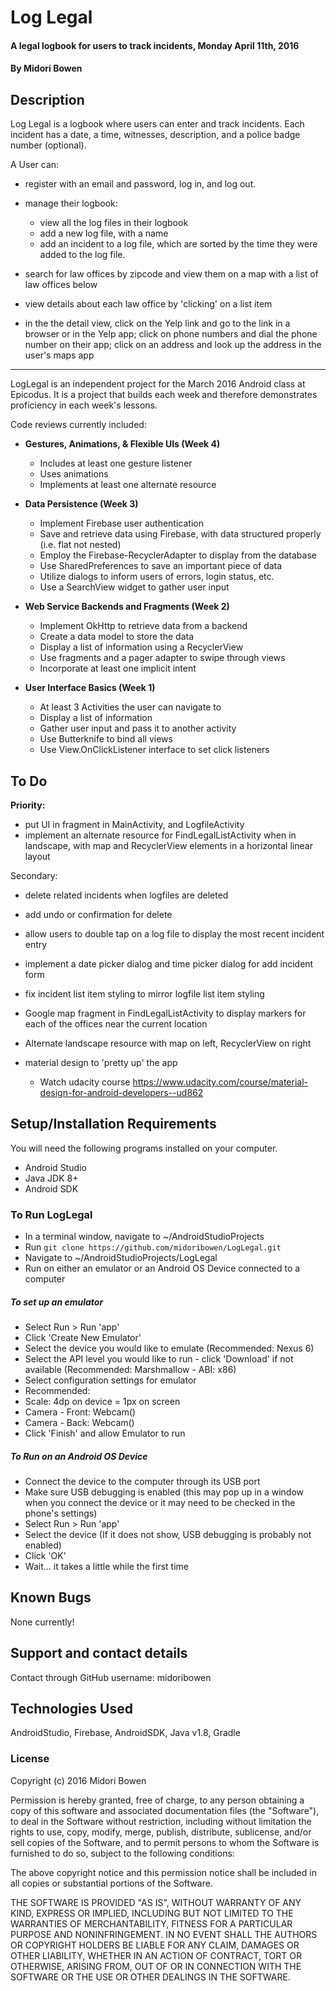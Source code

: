 # Log Legal

#### A legal logbook for users to track incidents, Monday April 11th, 2016

#### By Midori Bowen

## Description

Log Legal is a logbook where users can enter and track incidents. Each incident has a date, a time, witnesses, description, and a police badge number (optional).

A User can:
* register with an email and password, log in, and log out.
* manage their logbook:
  * view all the log files in their logbook
  * add a new log file, with a name
  * add an incident to a log file, which are sorted by the time they were added to the log file.


* search for law offices by zipcode and view them on a map with a list of law offices below
* view details about each law office by 'clicking' on a list item
* in the the detail view, click on the Yelp link and go to the link in a browser or in the Yelp app; click on phone numbers and dial the phone number on their app; click on an address and look up the address in the user's maps app


---------------

LogLegal is an independent project for the March 2016 Android class at Epicodus. It is a project that builds each week and therefore demonstrates proficiency in each week's lessons.

Code reviews currently included:
* __Gestures, Animations, & Flexible UIs (Week 4)__
  * Includes at least one gesture listener
  * Uses animations
  * Implements at least one alternate resource


* __Data Persistence (Week 3)__
  * Implement Firebase user authentication
  * Save and retrieve data using Firebase, with data structured properly (i.e. flat not nested)
  * Employ the Firebase-RecyclerAdapter to display from the database
  * Use SharedPreferences to save an important piece of data
  * Utilize dialogs to inform users of errors, login status, etc.
  * Use a SearchView widget to gather user input


* __Web Service Backends and Fragments (Week 2)__
  * Implement OkHttp to retrieve data from a backend
  * Create a data model to store the data
  * Display a list of information using a RecyclerView
  * Use fragments and a pager adapter to swipe through views
  * Incorporate at least one implicit intent


* __User Interface Basics (Week 1)__
  * At least 3 Activities the user can navigate to
  * Display a list of information
  * Gather user input and pass it to another activity
  * Use Butterknife to bind all views
  * Use View.OnClickListener interface to set click listeners


## To Do

__Priority:__
* put UI in fragment in MainActivity, and LogfileActivity
* implement an alternate resource for FindLegalListActivity when in landscape, with map and RecyclerView elements in a horizontal linear layout

Secondary:
* delete related incidents when logfiles are deleted
* add undo or confirmation for delete
* allow users to double tap on a log file to display the most recent incident entry
* implement a date picker dialog and time picker dialog for add incident form
* fix incident list item styling to mirror logfile list item styling

* Google map fragment in FindLegalListActivity to display markers for each of the offices near the current location
* Alternate landscape resource with map on left, RecyclerView on right
* material design to 'pretty up' the app
  * Watch udacity course https://www.udacity.com/course/material-design-for-android-developers--ud862

## Setup/Installation Requirements
You will need the following programs installed on your computer.
* Android Studio
* Java JDK 8+
* Android SDK

### To Run LogLegal
* In a terminal window, navigate to ~/AndroidStudioProjects
* Run `git clone https://github.com/midoribowen/LogLegal.git`
* Navigate to ~/AndroidStudioProjects/LogLegal
* Run on either an emulator or an Android OS Device connected to a computer

##### To set up an emulator
* Select Run > Run 'app'
* Click 'Create New Emulator'
* Select the device you would like to emulate (Recommended: Nexus 6)
* Select the API level you would like to run - click 'Download' if not available (Recommended: Marshmallow - ABI: x86)
* Select configuration settings for emulator
 * Recommended:
 * Scale: 4dp on device = 1px on screen
 * Camera - Front: Webcam()
 * Camera - Back: Webcam()
* Click 'Finish' and allow Emulator to run

##### To Run on an Android OS Device
* Connect the device to the computer through its USB port
* Make sure USB debugging is enabled (this may pop up in a window when you connect the device or it may need to be checked in the phone's settings)
* Select Run > Run 'app'
* Select the device (If it does not show, USB debugging is probably not enabled)
* Click 'OK'
* Wait... it takes a little while the first time

## Known Bugs

None currently!

## Support and contact details

Contact through GitHub username: midoribowen

## Technologies Used

AndroidStudio, Firebase, AndroidSDK, Java v1.8, Gradle

### License
Copyright (c) 2016 Midori Bowen

Permission is hereby granted, free of charge, to any person obtaining a copy of this software and associated documentation files (the "Software"), to deal in the Software without restriction, including without limitation the rights to use, copy, modify, merge, publish, distribute, sublicense, and/or sell copies of the Software, and to permit persons to whom the Software is furnished to do so, subject to the following conditions:

The above copyright notice and this permission notice shall be included in all copies or substantial portions of the Software.

THE SOFTWARE IS PROVIDED "AS IS", WITHOUT WARRANTY OF ANY KIND, EXPRESS OR IMPLIED, INCLUDING BUT NOT LIMITED TO THE WARRANTIES OF MERCHANTABILITY, FITNESS FOR A PARTICULAR PURPOSE AND NONINFRINGEMENT. IN NO EVENT SHALL THE AUTHORS OR COPYRIGHT HOLDERS BE LIABLE FOR ANY CLAIM, DAMAGES OR OTHER LIABILITY, WHETHER IN AN ACTION OF CONTRACT, TORT OR OTHERWISE, ARISING FROM, OUT OF OR IN CONNECTION WITH THE SOFTWARE OR THE USE OR OTHER DEALINGS IN THE SOFTWARE.
